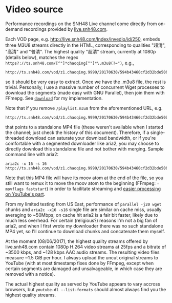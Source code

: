 # Video source

Performance recordings on the SNH48 Live channel come directly from on-demand recordings provided by [live.snh48.com](http://live.snh48.com/).

Each VOD page, e.g. <http://live.snh48.com/Index/invedio/id/250>, embeds three M3U8 streams directly in the HTML, corresponding to qualities "超清", "高清" and "普清". The highest quality "超清" stream, currently at 1080p (details below), matches the regex `https?://ts.snh48.com/[^"]*chaoqing[^"]*\.m3u8(?=")`, e.g.,

    http://ts.snh48.com/vod/z1.chaoqing.9999/20170630/594b43460cf2d32bde50ba48.mp4/playlist.m3u8

so it should be very easy to extract. Once we have the .m3u8 file, the rest is trivial. Personally, I use a massive number of concurrent Wget processes to download the segments (made easy with GNU Parallel), then join them with FFmepg. See [`download`](../bin/download) for my implementation.

Note that if you remove `/playlist.m3u8` from the aforementioned URL, e.g.

    http://ts.snh48.com/vod/z1.chaoqing.9999/20170630/594b43460cf2d32bde50ba48.mp4

that points to a standalone MP4 file (these weren't available when I started the channel; just check the history of this document). Therefore, if a single-threaded download can saturate your download bandwidth, or if you're comfortable with a segmented downloader like aria2, you may choose to directly download this standalone file and not bother with merging. Sample command line with aria2:

    aria2c -x 16 -s 16 http://ts.snh48.com/vod/z1.chaoqing.9999/20170630/594b43460cf2d32bde50ba48.mp4

Note that this MP4 file will have its moov atom at the end of the file, so you still want to remux it to move the moov atom to the beginning (FFmpeg: `-movflags faststart`) in order to facilitate streaming and [easier processing on YouTube's part](https://support.google.com/youtube/answer/1722171?hl=en).

From my limited testing from US East, performance of `parallel -j20 wget` chunks and `aria2c -x16 -s16` single file are similar on cache miss, usually averaging to ~50Mbps; on cache hit aria2 is a fair bit faster, likely due to much less overhead. For certain (religious?) reasons I'm not a big fan of aria2, and when I first wrote my downloader there was no such standalone MP4 yet, so I'll continue to download chunks and concatenate them myself.

At the moment (08/06/2017), the highest quality streams offered by live.snh48.com contain 1080p H.264 video streams at 25fps and a bitrate of ~3500 kbps, and ~128 kbps AAC audio streams. The resulting video files measure ~1.5 GiB per hour. I always upload the uncut original streams to YouTube (with at most timestamp fixes done by FFmpeg, except when certain segments are damaged and unsalvageable, in which case they are removed with a notice).

The actual highest quality as served by YouTube appears to vary accross browsers, but `youtube-dl --list-formats` should almost always find you the highest quality streams.
